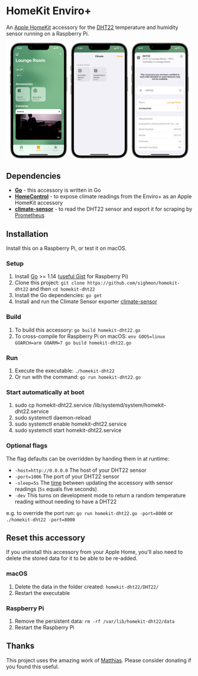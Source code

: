 # HomeKit Enviro+

An [Apple HomeKit](https://developer.apple.com/homekit/) accessory for the [DHT22](https://www.adafruit.com/product/385) temperature and humidity sensor running on a Raspberry Pi.

![The accessory added to iOS](_images/homekit-dht22.jpg)

## Dependencies

* [**Go**](http://golang.org/doc/install) - this accessory is written in Go
* [**HomeControl**](https://github.com/brutella/hc) - to expose climate readings from the Enviro+ as an Apple HomeKit accessory
* [**climate-sensor**](https://github.com/ACMILabs/climate-sensor) - to read the DHT22 sensor and export it for scraping by [Prometheus](https://prometheus.io)

## Installation

Install this on a Raspberry Pi, or test it on macOS.

### Setup

1. Install [Go](http://golang.org/doc/install) >= 1.14 ([useful Gist](https://gist.github.com/pcgeek86/0206d688e6760fe4504ba405024e887c) for Raspberry Pi)
1. Clone this project: `git clone https://github.com/sighmon/homekit-dht22` and then `cd homekit-dht22`
1. Install the Go dependencies: `go get`
1. Install and run the Climate Sensor exporter [climate-sensor](https://github.com/ACMILabs/climate-sensor)

### Build

1. To build this accessory: `go build homekit-dht22.go`
1. To cross-compile for Raspberry Pi on macOS: `env GOOS=linux GOARCH=arm GOARM=7 go build homekit-dht22.go`

### Run

1. Execute the executable: `./homekit-dht22`
1. Or run with the command: `go run homekit-dht22.go`

### Start automatically at boot

1. sudo cp homekit-dht22.service /lib/systemd/system/homekit-dht22.service
2. sudo systemctl daemon-reload
3. sudo systemctl enable homekit-dht22.service
4. sudo systemctl start homekit-dht22.service

### Optional flags

The flag defaults can be overridden by handing them in at runtime:

* `-host=http://0.0.0.0` The host of your DHT22 sensor
* `-port=1006` The port of your DHT22 sensor
* `-sleep=5s` The [time](https://golang.org/pkg/time/#ParseDuration) between updating the accessory with sensor readings (`5s` equals five seconds)
* `-dev` This turns on development mode to return a random temperature reading without needing to have a DHT22

e.g. to override the port run: `go run homekit-dht22.go -port=8000` or `./homekit-dht22 -port=8000`

## Reset this accessory

If you uninstall this accessory from your Apple Home, you'll also need to delete the stored data for it to be able to be re-added.

### macOS

1. Delete the data in the folder created: `homekit-dht22/DHT22/`
1. Restart the executable

### Raspberry Pi

1. Remove the persistent data: `rm -rf /var/lib/homekit-dht22/data`
1. Restart the Raspberry Pi

## Thanks

This project uses the amazing work of [Matthias](https://github.com/brutella). Please consider donating if you found this useful.
